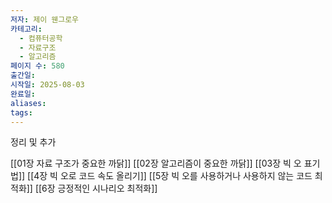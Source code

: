 ```yaml
---
저자: 제이 웬그로우
카테고리:
  - 컴퓨터공학
  - 자료구조
  - 알고리즘
페이지 수: 580
출간일: 
시작일: 2025-08-03
완료일: 
aliases: 
tags:
---
```

정리 및 추가

[[01장 자료 구조가 중요한 까닭]]
[[02장 알고리즘이 중요한 까닭]]
[[03장 빅 오 표기법]]
[[4장 빅 오로 코드 속도 올리기]]
[[5장 빅 오를 사용하거나 사용하지 않는 코드 최적화]]
[[6장 긍정적인 시나리오 최적화]]